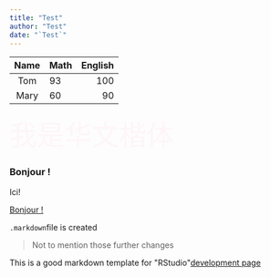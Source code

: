 ```yaml
---
title: "Test"
author: "Test"
date: "`Test`"
---
```



|Name|Math|English|
|:-:|:-|-:|
|Tom|93|100|
|Mary|60|90|

<font face="STKaiti" size = 7 color = "#FEF5F8" >
  我是华文楷体
</font>

### Bonjour !


<span id = 'jamp'> Ici! </span>

[Bonjour ! ](#jamp)

`.markdown`file is created

> Not to mention those further changes

This is a good markdown template for "RStudio"[development page](https://github.com/yixuan/prettydoc/)
